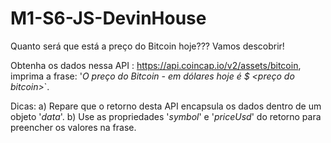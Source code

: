 # M1-S6-JS-DevinHouse

Quanto será que está a preço do Bitcoin hoje???
Vamos descobrir!

Obtenha os dados nessa API : https://api.coincap.io/v2/assets/bitcoin, imprima a frase:
'_O preço do Bitcoin - <simbolo do bitcoin> em dólares hoje é $ <preço do bitcoin>_`.

Dicas:
a) Repare que o retorno desta API encapsula os dados dentro de um objeto '_data_'.
b) Use as propriedades '_symbol_' e '_priceUsd_' do retorno para preencher os valores na frase.